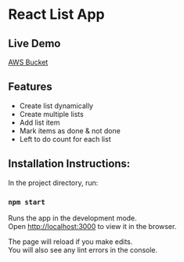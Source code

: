 

<h1>React List App</h1>

<h2>Live Demo</h2>
<a href="http://list-app-react.s3-website.eu-west-2.amazonaws.com/">AWS Bucket</a>

<h2>Features</h2>
<ul>
    <li>Create list dynamically</li>
    <li>Create multiple lists</li>
    <li>Add list item</li>
    <li>Mark items as done & not done</li>
    <li>Left to do count for each list</li>
</ul>

## Installation Instructions:

In the project directory, run:

### `npm start`

Runs the app in the development mode.<br />
Open [http://localhost:3000](http://localhost:3000) to view it in the browser.

The page will reload if you make edits.<br />
You will also see any lint errors in the console.

